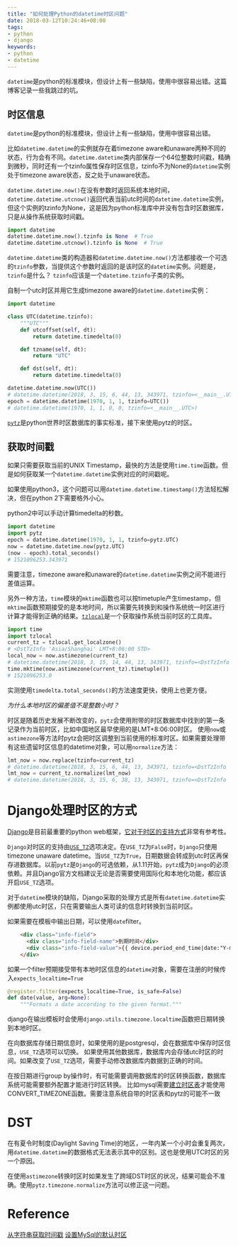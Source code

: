 ```yaml
---
title: "如何处理Python的datetime时区问题"
date: 2018-03-12T10:24:46+08:00
tags:
- python
- django
keywords:
- python
- datetime
---
```

`datetime`是python的标准模块，但设计上有一些缺陷，使用中很容易出错。这篇博客记录一些我跳过的坑。
<!-- more -->
## 时区信息

`datetime`是python的标准模块，但设计上有一些缺陷，使用中很容易出错。

比如`datetime.datetime`的实例就存在着timezone aware和unaware两种不同的状态，行为会有不同。`datetime.datetime`类内部保存一个64位整数时间戳，精确到微秒，同时还有一个tzinfo属性保存时区信息，tzinfo不为None的`datetime`实例处于timezone aware状态，反之处于unaware状态。

`datetime.datetime.now()`在没有参数时返回系统本地时间，`datetime.datetime.utcnow()`返回代表当前utc时间的`datetime.datetime`实例，但这个实例的tzinfo为None，这是因为python标准库中并没有包含时区数据库，只是从操作系统获取时间戳。

``` python
import datetime
datetime.datetime.now().tzinfo is None  # True
datetime.datetime.utcnow().tzinfo is None  # True
```

`datetime.datetime`类的构造器和`datetime.datetime.now()`方法都接收一个可选的`tzinfo`参数，当提供这个参数时返回的是该时区的`datetime`实例。问题是，`tzinfo`是什么？ `tzinfo`应该是一个`datetime.tzinfo`子类的实例。

自制一个utc时区并用它生成timezone aware的`datetime.datetime`实例：

``` python
import datetime

class UTC(datetime.tzinfo):
    """UTC"""
    def utcoffset(self, dt):
        return datetime.timedelta(0)

    def tzname(self, dt):
        return "UTC"

    def dst(self, dt):
        return datetime.timedelta(0)

datetime.datetime.now(UTC())
# datetime.datetime(2018, 3, 15, 6, 44, 13, 343971, tzinfo=<__main__.UTC>)
epoch = datetime.datetime(1970, 1, 1, tzinfo=UTC())
# datetime.datetime(1970, 1, 1, 0, 0, tzinfo=<__main__.UTC>)
```

[`pytz`](https://pypi.org/project/pytz/)是python世界时区数据库的事实标准，接下来使用pytz的时区。


## 获取时间戳

如果只需要获取当前的UNIX Timestamp，最快的方法是使用`time.time`函数。但是如何获取某一个`datetime.datetime`实例对应的时间戳呢。

如果使用python3，这个问题可以用`datetime.datetime.timestamp()`方法轻松解决，但在python 2下需要格外小心。

python2中可以手动计算timedelta的秒数。

``` python
import datetime
import pytz
epoch = datetime.datetime(1970, 1, 1, tzinfo=pytz.UTC)
now = datetime.datetime.now(pytz.UTC)
(now - epoch).total_seconds()
# 1521096253.343971
```

需要注意，timezone aware和unaware的`datetime.datetime`实例之间不能进行差值运算。

另外一种方法，`time`模块的`mktime`函数也可以按timetuple产生timestamp，但`mktime`函数预期接受的是本地时间，所以需要先转换到和操作系统统一时区进行计算才能得到正确的结果。[`tzlocal`](https://pypi.org/project/tzlocal/)是一个获取操作系统当前时区的工具库。

``` python
import time
import tzlocal
current_tz = tzlocal.get_localzone()
# <DstTzInfo 'Asia/Shanghai' LMT+8:06:00 STD>
local_now = now.astimezone(current_tz)
# datetime.datetime(2018, 3, 15, 14, 44, 13, 343971, tzinfo=<DstTzInfo 'Asia/Shanghai' CST+8:00:00 STD>)
time.mktime(now.astimezone(current_tz).timetuple())
# 1521096253.0
```

实测使用`timedelta.total_seconds()`的方法速度更快，使用上也更方便。

*为什么本地时区的偏差值不是整数小时？*

时区是随着历史发展不断改变的，`pytz`会使用附带的时区数据库中找到的第一条记录作为当前时区，比如中国地区最早使用的是LMT+8:06:00时区。
使用`now`或`astimezone`等方法时pytz会把时区调整到当前使用的标准时区。如果需要处理带有这些遗留时区信息的datetime对象，可以用`normalize`方法：

``` python
lmt_now = now.replace(tzinfo=current_tz)
# datetime.datetime(2018, 3, 15, 6, 44, 13, 343971, tzinfo=<DstTzInfo 'Asia/Shanghai' LMT+8:06:00 STD>)
lmt_now = current_tz.normalize(lmt_now)
# datetime.datetime(2018, 3, 15, 6, 38, 13, 343971, tzinfo=<DstTzInfo 'Asia/Shanghai' CST+8:00:00 STD>)
```


# Django处理时区的方式

[Django](https://pypi.org/project/Django/)是目前最重要的python web框架，[它对于时区的支持方式](https://docs.djangoproject.com/en/1.11/topics/i18n/timezones/)非常有参考性。

`Django`对时区的支持由[`USE_TZ`](https://docs.djangoproject.com/en/1.11/ref/settings/#std:setting-USE_TZ)选项决定。在`USE_TZ`为`False`时，`Django`只使用timezone unaware datetime。当`USE_TZ`为`True`，日期数据会转成到utc时区再保存进数据库。以前`pytz`是`Django`的可选依赖，从1.11开始，`pytz`成为`Django`的必须依赖。并且Django官方文档建议无论是否需要使用国际化和本地化功能，都应该开启`USE_TZ`选项。

对于`datetime`模块的缺陷，Django采取的处理方式是所有`datetime.datetime`实例都使用utc时区，只在需要输出人类可读的信息时转换到当前时区。

如果需要在模板中输出日期，可以使用`date`filter。

``` html
    <div class="info-field">
      <div class="info-field-name">到期时间</div>
      <div class="info-field-value">{{ device.period_end_time|date:"Y-m-d H:i:s" }}</div>
    </div>
```

如果一个filter预期接受带有本地时区信息的`datetime`对象，需要在注册的时候传入`expects_localtime=True`

``` python
@register.filter(expects_localtime=True, is_safe=False)
def date(value, arg=None):
    """Formats a date according to the given format."""
```

django在输出模板时会使用`django.utils.timezone.localtime`函数把日期转换到本地时区。

在向数据库存储日期信息时，如果使用的是postgresql，会在数据库中保存时区信息，`USE_TZ`选项可以切换。
如果使用其他数据库，数据库内会存储utc时区的时间。如果改变了`USE_TZ`选项，需要手动修改数据库内数据到正确的时间。

在按日期进行group by操作时，有可能需要调用数据库的时区转换函数，数据库系统可能需要额外配置才能进行时区转换。
比如mysql需要[建立时区表](https://dev.mysql.com/doc/refman/5.7/en/mysql-tzinfo-to-sql.html)才能使用CONVERT_TIMEZONE函数。需要注意系统自带的时区表和pytz的可能不一致

# DST

在有夏令时制度(Daylight Saving Time)的地区，一年内某一个小时会重复两次，用`datetime.datetime`的数据格式无法表示其中的区别。这也是使用UTC时区的另一个原因。

在使用`astimezone`转换时区时如果发生了跨域DST时区的状况，结果可能会不准确。使用`pytz.timezone.normalize`方法可以修正这一问题。

# Reference

[从字符串获取时间戳](https://aboutsimon.com/blog/2013/06/06/Datetime-hell-Time-zone-aware-to-UNIX-timestamp.html)
[设置MySql的默认时区](https://www.pending.io/django-mysql-time-zones-and-how-to-fix-it/)
